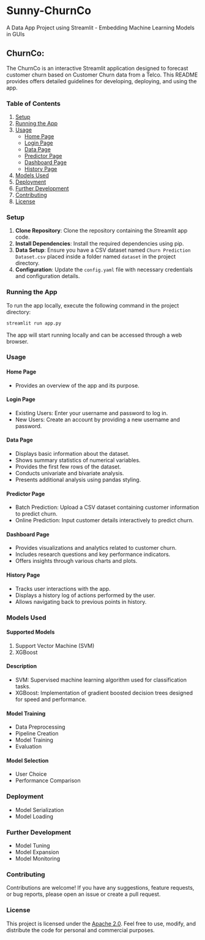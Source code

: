 # Sunny-ChurnCo
A Data App Project using Streamlit - Embedding Machine Learning Models in GUIs


## ChurnCo: 
 
The ChurnCo is an interactive Streamlit application designed to forecast customer churn based on Customer Churn data from a Telco. This README provides offers detailed guidelines for developing, deploying, and using  the app.
 
### Table of Contents
1. [Setup](#setup)
2. [Running the App](#running-the-app)
3. [Usage](#usage)
    - [Home Page](#home-page)
    - [Login Page](#login-page)
    - [Data Page](#data-page)
    - [Predictor Page](#predictor-page)
    - [Dashboard Page](#dashboard-page)
    - [History Page](#history-page)
4. [Models Used](#models-used)
5. [Deployment](#deployment)
6. [Further Development](#further-development)
7. [Contributing](#contributing)
8. [License](#license)
 
### Setup <a name="setup"></a>
 
1. **Clone Repository**: Clone the repository containing the Streamlit app code.
2. **Install Dependencies**: Install the required dependencies using pip.
3. **Data Setup**: Ensure you have a CSV dataset named `Churn Prediction Dataset.csv` placed inside a folder named `dataset` in the project directory.
4. **Configuration**: Update the `config.yaml` file with necessary credentials and configuration details.
 
### Running the App <a name="running-the-app"></a>
 
To run the app locally, execute the following command in the project directory:
 
```bash
streamlit run app.py
```
 
The app will start running locally and can be accessed through a web browser.
 
### Usage <a name="usage"></a>
 
#### Home Page <a name="home-page"></a>
- Provides an overview of the app and its purpose.
 
#### Login Page <a name="login-page"></a>
- Existing Users: Enter your username and password to log in.
- New Users: Create an account by providing a new username and password.
 
#### Data Page <a name="data-page"></a>
- Displays basic information about the dataset.
- Shows summary statistics of numerical variables.
- Provides the first few rows of the dataset.
- Conducts univariate and bivariate analysis.
- Presents additional analysis using pandas styling.
 
#### Predictor Page <a name="predictor-page"></a>
- Batch Prediction: Upload a CSV dataset containing customer information to predict churn.
- Online Prediction: Input customer details interactively to predict churn.
 
#### Dashboard Page <a name="dashboard-page"></a>
- Provides visualizations and analytics related to customer churn.
- Includes research questions and key performance indicators.
- Offers insights through various charts and plots.
 
#### History Page <a name="history-page"></a>
- Tracks user interactions with the app.
- Displays a history log of actions performed by the user.
- Allows navigating back to previous points in history.
 
### Models Used <a name="models-used"></a>
 
#### Supported Models
1. Support Vector Machine (SVM)
2. XGBoost
 
#### Description
- SVM: Supervised machine learning algorithm used for classification tasks.
- XGBoost: Implementation of gradient boosted decision trees designed for speed and performance.
 
#### Model Training
- Data Preprocessing
- Pipeline Creation
- Model Training
- Evaluation
 
#### Model Selection
- User Choice
- Performance Comparison
 
### Deployment <a name="deployment"></a>
 
- Model Serialization
- Model Loading
 
### Further Development <a name="further-development"></a>
 
- Model Tuning
- Model Expansion
- Model Monitoring
 
### Contributing <a name="contributing"></a>
 
Contributions are welcome! If you have any suggestions, feature requests, or bug reports, please open an issue or create a pull request.
 
### License <a name="license"></a>
 
This project is licensed under the [Apache 2.0](LICENSE). Feel free to use, modify, and distribute the code for personal and commercial purposes.
















 

